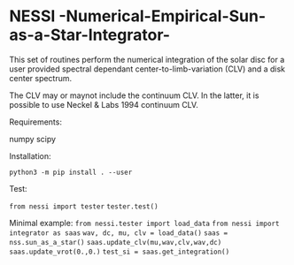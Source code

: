 # NESSI -Numerical-Empirical-Sun-as-a-Star-Integrator-

This set of routines perform the numerical integration of the solar disc for a user provided spectral dependant center-to-limb-variation (CLV) and a disk center spectrum.

The CLV may or maynot include the continuum CLV. In the latter, it is possible to use Neckel & Labs 1994 continuum CLV.

Requirements:

  numpy
  scipy

Installation:

  `python3 -m pip install . --user`

Test:

  `from nessi import tester`
  `tester.test()`

Minimal example:
  `from nessi.tester import load_data`
  `from nessi import integrator as saas`
  `wav, dc, mu, clv = load_data()`
  `saas = nss.sun_as_a_star()`
  `saas.update_clv(mu,wav,clv,wav,dc)`
  `saas.update_vrot(0.,0.)`
  `test_si = saas.get_integration()`

